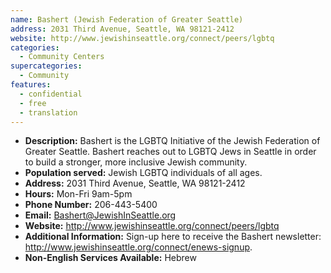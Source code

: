 ```yaml
---
name: Bashert (Jewish Federation of Greater Seattle)
address: 2031 Third Avenue, Seattle, WA 98121-2412
website: http://www.jewishinseattle.org/connect/peers/lgbtq
categories:
  - Community Centers
supercategories:
  - Community
features:
  - confidential
  - free
  - translation
---
```

- **Description:** Bashert is the LGBTQ Initiative of the Jewish Federation of Greater Seattle. Bashert reaches out to LGBTQ Jews in Seattle in order to build a stronger, more inclusive Jewish community. 
- **Population served:** Jewish LGBTQ individuals of all ages. 
- **Address:** 2031 Third Avenue, Seattle, WA 98121-2412
- **Hours:** Mon-Fri 9am-5pm
- **Phone Number:** 206-443-5400
- **Email:** Bashert@JewishInSeattle.org
- **Website:** http://www.jewishinseattle.org/connect/peers/lgbtq
- **Additional Information:** Sign-up here to receive the Bashert newsletter: <http://www.jewishinseattle.org/connect/enews-signup>.
- **Non-English Services Available:** Hebrew
